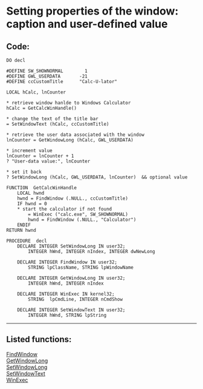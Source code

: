<link rel="stylesheet" type="text/css" href="../css/win32api.css">  
<link rel="stylesheet" href="https://cdnjs.cloudflare.com/ajax/libs/font-awesome/4.7.0/css/font-awesome.min.css">

# Setting properties of the window: caption and user-defined value

## Code:
```foxpro  
DO decl

#DEFINE SW_SHOWNORMAL        1
#DEFINE GWL_USERDATA       -21
#DEFINE ccCustomTitle      "Calc-U-lator"

LOCAL hCalc, lnCounter
	
* retrieve window hanlde to Windows Calculator
hCalc = GetCalcWinHandle()

* change the text of the title bar
= SetWindowText (hCalc, ccCustomTitle)
	
* retrieve the user data associated with the window
lnCounter = GetWindowLong (hCalc, GWL_USERDATA)

* increment value
lnCounter = lnCounter + 1
? "User-data value:", lnCounter

* set it back
? SetWindowLong (hCalc, GWL_USERDATA, lnCounter)  && optional value

FUNCTION  GetCalcWinHandle
	LOCAL hwnd
	hwnd = FindWindow (.NULL., ccCustomTitle)
	IF hwnd = 0
	* start the calculator if not found
		= WinExec ("calc.exe", SW_SHOWNORMAL)
		hwnd = FindWindow (.NULL., "Calculator")
	ENDIF
RETURN hwnd

PROCEDURE  decl
	DECLARE INTEGER SetWindowLong IN user32;
		INTEGER hWnd, INTEGER nIndex, INTEGER dwNewLong

	DECLARE INTEGER FindWindow IN user32;
		STRING lpClassName, STRING lpWindowName

	DECLARE INTEGER GetWindowLong IN user32;
		INTEGER hWnd, INTEGER nIndex
	
	DECLARE INTEGER WinExec IN kernel32;
		STRING  lpCmdLine, INTEGER nCmdShow

	DECLARE INTEGER SetWindowText IN user32;
		INTEGER hWnd, STRING lpString  
```  
***  


## Listed functions:
[FindWindow](../libraries/user32/FindWindow.md)  
[GetWindowLong](../libraries/user32/GetWindowLong.md)  
[SetWindowLong](../libraries/user32/SetWindowLong.md)  
[SetWindowText](../libraries/user32/SetWindowText.md)  
[WinExec](../libraries/kernel32/WinExec.md)  
